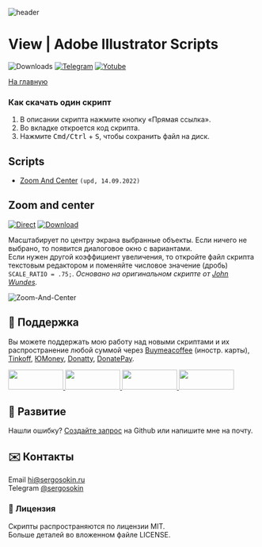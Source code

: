 ![header](https://i.ibb.co/mF018gV/emblem.png)
# View | Adobe Illustrator Scripts

![Downloads](https://img.shields.io/badge/Скачивания-23k-27CF7D.svg) [![Telegram](https://img.shields.io/badge/Telegram--канал-%40aiscripts-0088CC.svg)](https://t.me/aiscripts) [![Yotube](https://img.shields.io/badge/Youtube-%40SergOsokinArt-FF0000.svg)](https://www.youtube.com/c/SergOsokinArt/videos)

[На главную](../README.ru.md)

### Как скачать один скрипт
1. В описании скрипта нажмите кнопку «Прямая ссылка».
2. Во вкладке откроется код скрипта.
3. Нажмите <kbd>Cmd/Ctrl</kbd> + <kbd>S</kbd>, чтобы сохранить файл на диск.

## Scripts
* [Zoom And Center](https://github.com/creold/illustrator-scripts/blob/master/md/View.ru.md#zoom-and-center) `(upd, 14.09.2022)`

## Zoom and center
[![Direct](https://img.shields.io/badge/Прямая%20ссылка-Zoom--and--center.jsx-FF6900.svg)](http://bit.do/zoomnctr) [![Download](https://img.shields.io/badge/Скачать%20все-Zip--архив-0088CC.svg)](https://bit.ly/2M0j95N)

Масштабирует по центру экрана выбранные объекты. Если ничего не выбрано, то появится диалоговое окно с вариантами.  
Если нужен другой коэффициент увеличения, то откройте файл скрипта текстовым редактором и поменяйте числовое значение (дробь) `SCALE_RATIO = .75;`.
*Основано на оригинальном скрипте от [John Wundes](http://www.wundes.com/).*

![Zoom-And-Center](https://i.ibb.co/4Kqx7J1/demo-Zoom-And-Center.gif)

## 💸 Поддержка
Вы можете поддержать мою работу над новыми скриптами и их распространение любой суммой через [Buymeacoffee](https://www.buymeacoffee.com/osokin) (иностр. карты), [Tinkoff], [ЮMoney], [Donatty], [DonatePay].   

[Tinkoff]: https://www.tinkoff.ru/rm/osokin.sergey127/SN67U9405/
[ЮMoney]: https://yoomoney.ru/to/410011149615582
[Donatty]: https://donatty.com/sergosokin
[DonatePay]: https://new.donatepay.ru/@osokin

<a href="https://www.buymeacoffee.com/osokin">
  <img width="111" height="40" src="https://i.ibb.co/0ssTJQ1/bmc-badge.png">
</a>

<a href="https://yoomoney.ru/to/410011149615582">
  <img width="111" height="40" src="https://i.ibb.co/wwrYWJ5/yoomoney-badge.png">
</a>

<a href="https://donatty.com/sergosokin">
  <img width="111" height="40" src="https://i.ibb.co/s61FGCn/donatty-badge.png">
</a>

<a href="https://new.donatepay.ru/@osokin">
  <img width="111" height="40" src="https://i.ibb.co/0KJ94ND/donatepay-badge.png">
</a>

## 🤝 Развитие

Нашли ошибку? [Создайте запрос](https://github.com/creold/illustrator-scripts/issues) на Github или напишите мне на почту.

## ✉️ Контакты
Email <hi@sergosokin.ru>  
Telegram [@sergosokin](https://t.me/sergosokin)

### 📝 Лицензия

Скрипты распространяются по лицензии MIT.   
Больше деталей во вложенном файле LICENSE.